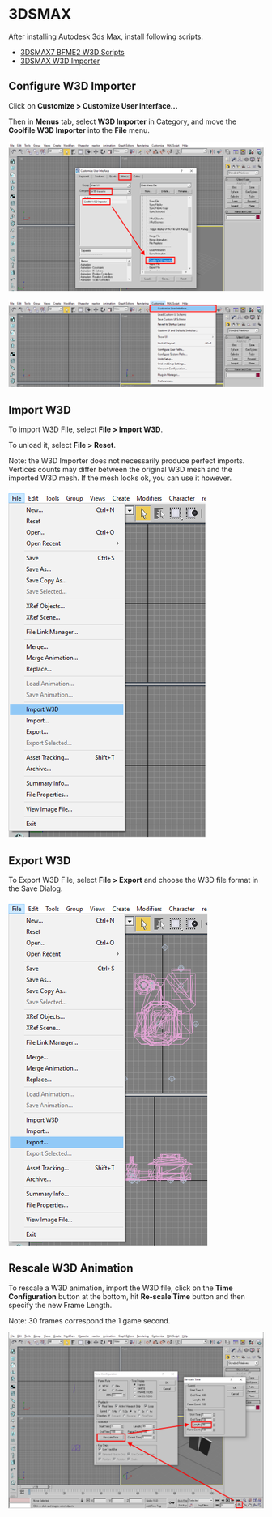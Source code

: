 # 3DSMAX

After installing Autodesk 3ds Max, install following scripts:
* [3DSMAX7 BFME2 W3D Scripts](https://github.com/TheSuperHackers/GeneralsTools/blob/main/Tools/w3d/3dsmax7_bfme2_mod_sdk.zip)
* [3DSMAX W3D Importer](https://github.com/TheSuperHackers/GeneralsTools/blob/main/Tools/w3d/coolfile_w3d_importer.zip)

## Configure W3D Importer

Click on **Customize > Customize User Interface...**

Then in **Menus** tab, select **W3D Importer** in Category, and move the **Coolfile W3D Importer** into the **File** menu.

![3dsmax8_add_coolfile_w3d.png](images/3dsmax8_add_coolfile_w3d.png)

![3dsmax8_customize_ui.png](images/3dsmax8_customize_ui.png)

## Import W3D

To import W3D File, select **File > Import W3D**.

To unload it, select **File > Reset**.

Note: the W3D Importer does not necessarily produce perfect imports. Vertices counts may differ between the original W3D mesh and the imported W3D mesh. If the mesh looks ok, you can use it however.

![3dsmax8_import_w3d.png](images/3dsmax8_import_w3d.png)

## Export W3D

To Export W3D File, select **File > Export** and choose the W3D file format in the Save Dialog.

![3dsmax8_export_w3d.png](images/3dsmax8_export_w3d.png)


## Rescale W3D Animation

To rescale a W3D animation, import the W3D file, click on the **Time Configuration** button at the bottom, hit **Re-scale Time** button and then specify the new Frame Length.

Note: 30 frames correspond the 1 game second.

![3dsmax8_rescale_time.png](images/3dsmax8_rescale_time.png)
